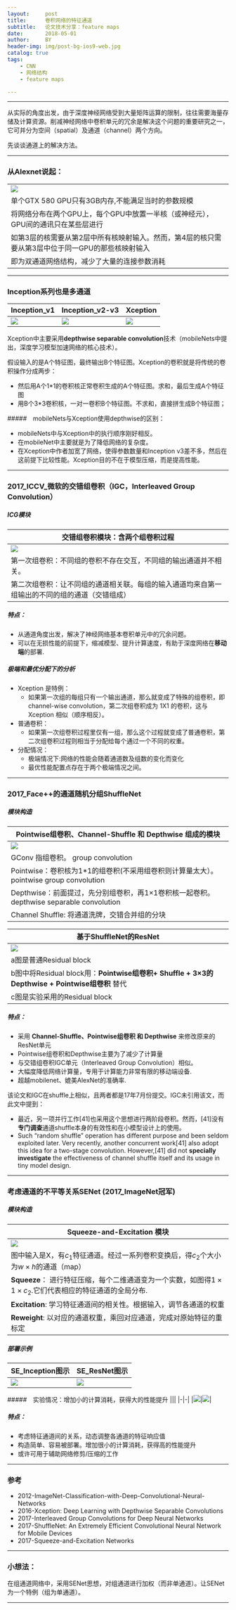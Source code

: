```yaml
---
layout:     post
title:      卷积网络的特征通道
subtitle:   论文技术分享：feature maps
date:       2018-05-01
author:     BY
header-img: img/post-bg-ios9-web.jpg
catalog: true
tags:
    - CNN
    - 网络结构
    - feature maps

---
```


---
从实际的角度出发，由于深度神经网络受到大量矩阵运算的限制，往往需要海量存储及计算资源。削减神经网络中卷积单元的冗余是解决这个问题的重要研究之一，它可并分为空间（spatial）及通道（channel）两个方向。

先谈谈通道上的解决方法。

---

### 从Alexnet说起：
||
|-|
|![](https://github.com/luonango/luonango.github.io/raw/master/img/pictures/AlexNet_1.png)|
|单个GTX 580 GPU只有3GB内存,不能满足当时的参数规模|
|将网络分布在两个GPU上，每个GPU中放置一半核（或神经元），GPU间的通讯只在某些层进行|
|如第3层的核需要从第2层中所有核映射输入。然而，第4层的核只需要从第3层中位于同一GPU的那些核映射输入|
|即为双通道网络结构，减少了大量的连接参数消耗|

---
### Inception系列也是多通道

|Inception_v1|Inception_v2-v3|Xception|
|-|-|-|
|![](https://github.com/luonango/luonango.github.io/raw/master/img/pictures/Inception_v1_2.png)|![](https://github.com/luonango/luonango.github.io/raw/master/img/pictures/Inception_v2_3.png)|![](https://github.com/luonango/luonango.github.io/raw/master/img/pictures/Xception_1.png)|

Xception中主要采用**depthwise separable convolution**技术（mobileNets中提出，深度学习模型加速网络的核心技术）。

假设输入的是A个特征图，最终输出B个特征图。Xception的卷积就是将传统的卷积操作分成两步：

- 然后用A个1*1的卷积核正常卷积生成的A个特征图。求和，最后生成A个特征图
- 用B个3*3卷积核，一对一卷积B个特征图。不求和，直接拼生成B个特征图；

#####　mobileNets与Xception使用depthwise的区别：

- mobileNets中与Xception中的执行顺序刚好相反。
- 在mobileNet中主要就是为了降低网络的复杂度。
- 在Xception中作者加宽了网络，使得参数数量和Inception v3差不多，然后在这前提下比较性能。Xception目的不在于模型压缩，而是提高性能。

---

### 2017_ICCV_微软的交错组卷积（IGC，Interleaved Group Convolution）
##### ICG模块
|交错组卷积模块：含两个组卷积过程|
|-|
|![](https://github.com/luonango/luonango.github.io/raw/master/img/pictures/Interleaved_Group_Convolutions_for_Deep_Neural_Networks_1.png)|
|第一次组卷积：不同组的卷积不存在交互，不同组的输出通道并不相关。|
|第二次组卷积：让不同组的通道相关联。每组的输入通道均来自第一组输出的不同的组的通道（交错组成）|

##### 特点：
- 从通道角度出发，解决了神经网络基本卷积单元中的冗余问题。
- 可以在无损性能的前提下，缩减模型、提升计算速度，有助于深度网络在**移动端**的部署.


##### 极端和最优分配下的分析

- Xception 是特例：
    + 如果第一次组的每组只有一个输出通道，那么就变成了特殊的组卷积，即 channel-wise convolution，第二次组卷积成为 1X1 的卷积，这与 Xception 相似（顺序相反）。
- 普通卷积：
    + 如果第一次组卷积过程里仅有一组，那么这个过程就变成了普通卷积，第二次组卷积过程则相当于分配给每个通过一个不同的权重。
- 分配情况：
    + 极端情况下:网络的性能会随着通道数及组数的变化而变化
    + 最优性能配置点存在于两个极端情况之间。

---
###  2017_Face++的通道随机分组ShuffleNet

##### 模块构造
|**Pointwise组卷积、Channel-Shuffle 和 Depthwise** 组成的模块|
|-|
|![](https://github.com/luonango/luonango.github.io/raw/master/img/pictures/ShuffleNet_An_Extremely_Efficient_Convolutional_Neural_Network_for_Mobile_Devices_1.png)|
|GConv 指组卷积。 group convolution|
|Pointwise：卷积核为1*1的组卷积(不采用组卷积则计算量太大）。 pointwise group convolution|
|Depthwise：前面提过，先分别组卷积，再1×1卷积核一起卷积。 depthwise separable convolution|
|Channel Shuffle: 将通道洗牌，交错合并组的分块|

|基于ShuffleNet的ResNet|
|-|
|![](https://github.com/luonango/luonango.github.io/raw/master/img/pictures/ShuffleNet_An_Extremely_Efficient_Convolutional_Neural_Network_for_Mobile_Devices_2.png)|
|a图是普通Residual block|
|b图中将Residual block用：**Pointwise组卷积+ Shuffle + 3×3的Depthwise + Pointwise组卷积** 替代|
|c图是实验采用的Residual block|

##### 特点：

- 采用 **Channel-Shuffle、Pointwise组卷积 和 Depthwise** 来修改原来的ResNet单元
- Pointwise组卷积和Depthwise主要为了减少了计算量
- 与交错组卷积IGC单元（Interleaved Group Convolution）相似。
- 大幅度降低网络计算量，专用于计算能力非常有限的移动端设备.
- 超越mobilenet、媲美AlexNet的准确率.


该论文和IGC在shuffle上相似，且两者都是17年7月份提交。IGC未引用该文，而此文中提到：

- 最近，另一项并行工作[41]也采用这个思想进行两阶段卷积。然而，[41]没有**专门调查**通道shuffle本身的有效性和在小模型设计上的使用。
- Such “random shuffle” operation has different purpose and been seldom exploited later. Very recently, another concurrent work[41] also adopt this idea for a two-stage convolution. However,[41] did not **specially investigate** the effectiveness of channel shuffle itself and its usage in tiny model design.

---

### 考虑通道的不平等关系SENet (2017_ImageNet冠军)


##### 模块构造
|Squeeze-and-Excitation 模块|
|-|
|![](https://github.com/luonango/luonango.github.io/raw/master/img/pictures/Squeeze-and-Excitation_Networks_1.jpg)|
|图中输入是X，有$c_1$特征通道。经过一系列卷积变换后，得$c_2$个大小为$w×h$的通道（map）|
|**Squeeze**： 进行特征压缩，每个二维通道变为一个实数，如图得$1×1×c_2$.它们代表相应的特征通道的全局分布.|
|**Excitation**: 学习特征通道间的相关性。根据输入，调节各通道的权重|
|**Reweight**: 以对应的通道权重，乘回对应通道，完成对原始特征的重标定|

##### 部署示例
|SE_Inception图示|SE_ResNet图示|
|-|-|
|![](https://github.com/luonango/luonango.github.io/raw/master/img/pictures/Squeeze-and-Excitation_Networks_4.png)|![](https://github.com/luonango/luonango.github.io/raw/master/img/pictures/Squeeze-and-Excitation_Networks_5.png)|

#####　实验情况：增加小的计算消耗，获得大的性能提升
|||
|-|-|
|![](https://github.com/luonango/luonango.github.io/raw/master/img/pictures/Squeeze-and-Excitation_Networks_3.png)|![](https://github.com/luonango/luonango.github.io/raw/master/img/pictures/Squeeze-and-Excitation_Networks_6.jpg)|


##### 特点：
- 考虑特征通道间的关系，动态调整各通道的特征响应值
- 构造简单、容易被部署。增加很小的计算消耗，获得高的性能提升
- 或许可用于辅助网络修剪/压缩的工作

---

### 参考

- 2012-ImageNet-Classification-with-Deep-Convolutional-Neural-Networks
- 2016-Xception: Deep Learning with Depthwise Separable Convolutions
- 2017-Interleaved Group Convolutions for Deep Neural Networks
- 2017-ShuffleNet: An Extremely Efficient Convolutional Neural Network for Mobile Devices
- 2017-Squeeze-and-Excitation Networks

---

### 小想法：

在组通道网络中，采用SENet思想，对组通道进行加权（而非单通道）。让SENet为一个特例（组为单通道）。

---
